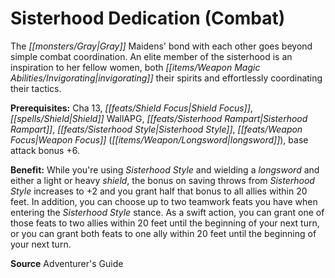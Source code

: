 ﻿---
cssclass: [feats]

---
# Sisterhood Dedication (Combat)

The _[[monsters/Gray|Gray]]_ Maidens' bond with each other goes beyond simple combat coordination. An elite member of the sisterhood is an inspiration to her fellow women, both _[[items/Weapon Magic Abilities/Invigorating|invigorating]]_ their spirits and effortlessly coordinating their tactics.

**Prerequisites:** Cha 13, _[[feats/Shield Focus|Shield Focus]]_, _[[spells/Shield|Shield]]_ WallAPG, _[[feats/Sisterhood Rampart|Sisterhood Rampart]]_, _[[feats/Sisterhood Style|Sisterhood Style]]_, _[[feats/Weapon Focus|Weapon Focus]]_ (_[[items/Weapon/Longsword|longsword]]_), base attack bonus +6.

**Benefit:** While you're using _Sisterhood Style_ and wielding a _longsword_ and either a light or heavy _shield_, the bonus on saving throws from _Sisterhood Style_ increases to +2 and you grant half that bonus to all allies within 20 feet. In addition, you can choose up to two teamwork feats you have when entering the _Sisterhood Style_ stance. As a swift action, you can grant one of those feats to two allies within 20 feet until the beginning of your next turn, or you can grant both feats to one ally within 20 feet until the beginning of your next turn.

**Source** Adventurer's Guide